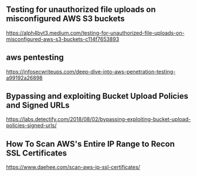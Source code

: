 ## Testing for unauthorized file uploads on misconfigured AWS S3 buckets
https://alph4byt3.medium.com/testing-for-unauthorized-file-uploads-on-misconfigured-aws-s3-buckets-c114f7653893

## aws pentesting
https://infosecwriteups.com/deep-dive-into-aws-penetration-testing-a99192a26898

## Bypassing and exploiting Bucket Upload Policies and Signed URLs
https://labs.detectify.com/2018/08/02/bypassing-exploiting-bucket-upload-policies-signed-urls/

## How To Scan AWS's Entire IP Range to Recon SSL Certificates

https://www.daehee.com/scan-aws-ip-ssl-certificates/
